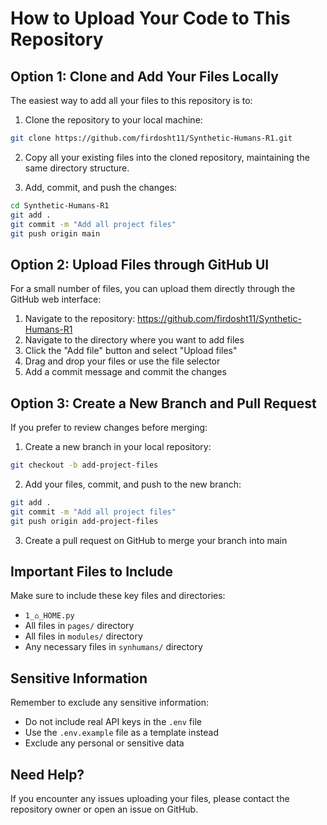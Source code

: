 # How to Upload Your Code to This Repository

## Option 1: Clone and Add Your Files Locally

The easiest way to add all your files to this repository is to:

1. Clone the repository to your local machine:
```bash
git clone https://github.com/firdosht11/Synthetic-Humans-R1.git
```

2. Copy all your existing files into the cloned repository, maintaining the same directory structure.

3. Add, commit, and push the changes:
```bash
cd Synthetic-Humans-R1
git add .
git commit -m "Add all project files"
git push origin main
```

## Option 2: Upload Files through GitHub UI

For a small number of files, you can upload them directly through the GitHub web interface:

1. Navigate to the repository: https://github.com/firdosht11/Synthetic-Humans-R1
2. Navigate to the directory where you want to add files
3. Click the "Add file" button and select "Upload files"
4. Drag and drop your files or use the file selector
5. Add a commit message and commit the changes

## Option 3: Create a New Branch and Pull Request

If you prefer to review changes before merging:

1. Create a new branch in your local repository:
```bash
git checkout -b add-project-files
```

2. Add your files, commit, and push to the new branch:
```bash
git add .
git commit -m "Add all project files" 
git push origin add-project-files
```

3. Create a pull request on GitHub to merge your branch into main

## Important Files to Include

Make sure to include these key files and directories:

- `1_⌂_HOME.py`
- All files in `pages/` directory
- All files in `modules/` directory
- Any necessary files in `synhumans/` directory

## Sensitive Information

Remember to exclude any sensitive information:

- Do not include real API keys in the `.env` file
- Use the `.env.example` file as a template instead
- Exclude any personal or sensitive data

## Need Help?

If you encounter any issues uploading your files, please contact the repository owner or open an issue on GitHub.